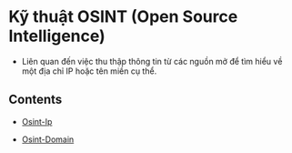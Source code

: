 # Kỹ thuật OSINT (Open Source Intelligence)

- Liên quan đến việc thu thập thông tin từ các nguồn mở để tìm hiểu về một địa chỉ IP hoặc tên miền cụ thể.

## Contents

- [Osint-Ip](#Osint---IP.md)

- [Osint-Domain](#Osint---Domain.md)
 

